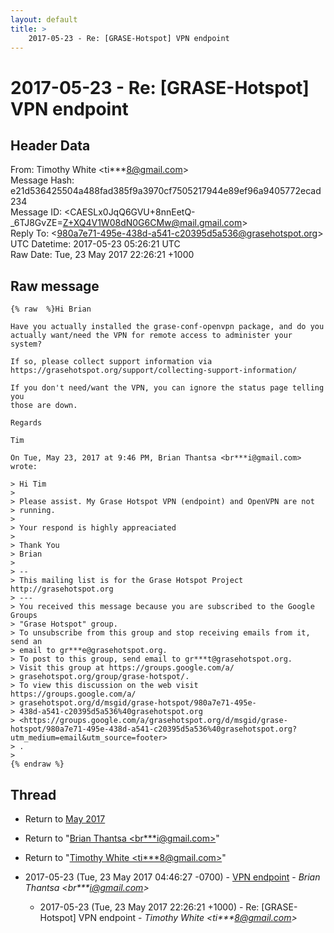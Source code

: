 ```yaml
---
layout: default
title: >
    2017-05-23 - Re: [GRASE-Hotspot] VPN endpoint
---
```


# 2017-05-23 - Re: [GRASE-Hotspot] VPN endpoint

## Header Data

From: Timothy White \<ti***8@gmail.com\><br>
Message Hash: e21d536425504a488fad385f9a3970cf7505217944e89ef96a9405772ecad234<br>
Message ID: \<CAESLx0JqQ6GVU+8nnEetQ-_6TJ8GvZE=Z+XQ4V1W08dN0G6CMw@mail.gmail.com\><br>
Reply To: \<980a7e71-495e-438d-a541-c20395d5a536@grasehotspot.org\><br>
UTC Datetime: 2017-05-23 05:26:21 UTC<br>
Raw Date: Tue, 23 May 2017 22:26:21 +1000<br>

## Raw message

```
{% raw  %}Hi Brian

Have you actually installed the grase-conf-openvpn package, and do you
actually want/need the VPN for remote access to administer your system?

If so, please collect support information via
https://grasehotspot.org/support/collecting-support-information/

If you don't need/want the VPN, you can ignore the status page telling you
those are down.

Regards

Tim

On Tue, May 23, 2017 at 9:46 PM, Brian Thantsa <br***i@gmail.com> wrote:

> Hi Tim
>
> Please assist. My Grase Hotspot VPN (endpoint) and OpenVPN are not
> running.
>
> Your respond is highly appreaciated
>
> Thank You
> Brian
>
> --
> This mailing list is for the Grase Hotspot Project http://grasehotspot.org
> ---
> You received this message because you are subscribed to the Google Groups
> "Grase Hotspot" group.
> To unsubscribe from this group and stop receiving emails from it, send an
> email to gr***e@grasehotspot.org.
> To post to this group, send email to gr***t@grasehotspot.org.
> Visit this group at https://groups.google.com/a/
> grasehotspot.org/group/grase-hotspot/.
> To view this discussion on the web visit https://groups.google.com/a/
> grasehotspot.org/d/msgid/grase-hotspot/980a7e71-495e-
> 438d-a541-c20395d5a536%40grasehotspot.org
> <https://groups.google.com/a/grasehotspot.org/d/msgid/grase-hotspot/980a7e71-495e-438d-a541-c20395d5a536%40grasehotspot.org?utm_medium=email&utm_source=footer>
> .
>
{% endraw %}
```

## Thread

+ Return to [May 2017](/archive/2017/05)

+ Return to "[Brian Thantsa <br***i<span>@</span>gmail.com>](/authors/br___i_at_gmail_com)"
+ Return to "[Timothy White <ti***8<span>@</span>gmail.com>](/authors/ti___8_at_gmail_com)"

+ 2017-05-23 (Tue, 23 May 2017 04:46:27 -0700) - [VPN endpoint](/archive/2017/05/cbe15b3d4dfa21e9b19e67f78bcd827209dd4635add5c49be23b24134651d298) - _Brian Thantsa \<br***i@gmail.com\>_
  + 2017-05-23 (Tue, 23 May 2017 22:26:21 +1000) - Re: [GRASE-Hotspot] VPN endpoint - _Timothy White \<ti***8@gmail.com\>_

